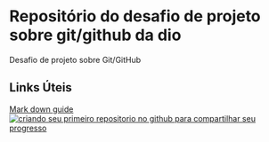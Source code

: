# Repositório do desafio de projeto sobre git/github da dio
Desafio de projeto sobre Git/GitHub
## Links Úteis
[Mark down guide](https://www.markdownguide.org/basic-syntax/)
<br>
[![](https://web.dio.me/favicon/favicon.ico "criando seu primeiro repositorio no github para compartilhar seu progresso")](https://web.dio.me/lab/criando-seu-primeiro-repositorio-no-github-para-compartilhar-seu-progresso/learning/e714fb1c-4990-4c47-99a5-d97703e40b4d)
